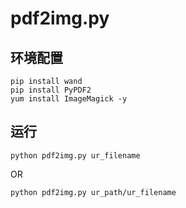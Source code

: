 # pdf2img.py

## 环境配置
```
pip install wand
pip install PyPDF2
yum install ImageMagick -y
```

## 运行
```
python pdf2img.py ur_filename
```

OR

```
python pdf2img.py ur_path/ur_filename
```